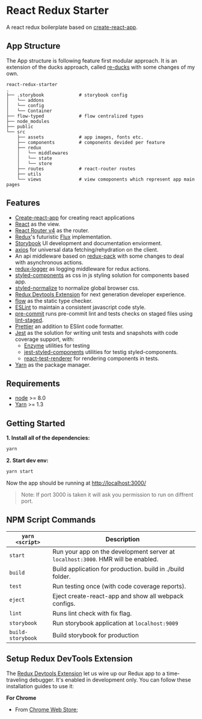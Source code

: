 # React Redux Starter

A react redux boilerplate based on [create-react-app](https://github.com/facebook/create-react-app).

## App Structure

The App structure is following feature first modular approach.
It is an extension of the ducks approach, called [re-ducks](https://github.com/alexnm/re-ducks) with some changes of my own.

```
react-redux-starter
.
├── .storybook             # storybook config
│   └── addons
│   └── config
│   └── Container
├── flow-typed             # flow centralized types
├── node_modules
├── public
└── src
    ├── assets             # app images, fonts etc.
    ├── components         # components devided per feature
    ├── redux
    │   └── middlewares
    │   └── state
    │   └── store
    ├── routes             # react-router routes
    ├── utils
    └── views              # view comoponents which represent app main pages
```

## Features

+ [Create-react-app](https://github.com/facebook/create-react-app) for creating react applications
+ [React](https://facebook.github.io/react/) as the view.
+ [React Router v4](https://reacttraining.com/react-router/) as the router.
+ [Redux](https://github.com/reactjs/redux)'s futuristic [Flux](https://facebook.github.io/react/blog/2014/05/06/flux.html) implementation.
+ [Storybook](https://storybook.js.org/) UI development and documentation enviorment.
+ [axios](https://github.com/mzabriskie/axios) for universal data fetching/rehydration on the client.
+ An api middleware based on [redux-pack](https://github.com/lelandrichardson/redux-pack) with some changes to deal with asynchronous actions.
+ [redux-logger](https://github.com/evgenyrodionov/redux-logger) as logging middleware for redux actions.
+ [styled-components](https://github.com/styled-components/styled-components) as css in js styling solution for components based app.
+ [styled-normalize](https://github.com/sergeysova/styled-normalize) to normalize global browser css.
+ [Redux Devtools Extension](https://github.com/zalmoxisus/redux-devtools-extension) for next generation developer experience.
+ [flow](https://github.com/facebook/flow) as the static type checker.
+ [ESLint](http://eslint.org/) to maintain a consistent javascript code style.
+ [pre-commit](https://github.com/observing/pre-commit) runs pre-commit lint and tests checks on staged files using [lint-staged](https://github.com/okonet/lint-staged).
+ [Prettier](https://github.com/prettier/prettier) an addition to ESlint code formatter.
+ [Jest](https://facebook.github.io/jest/) as the solution for writing unit tests and snapshots with code coverage support, with: 
  - [Enzyme](https://github.com/airbnb/enzyme) utilities for testing 
  - [jest-styled-components](https://github.com/styled-components/jest-styled-components) utilities for testig styled-components.
  - [react-test-renderer](https://github.com/facebook/react/tree/master/packages/react-test-renderer) for rendering components in tests.
+ [Yarn](https://yarnpkg.com/lang/en/) as the package manager.

## Requirements

* [node](https://nodejs.org/en/) >= 8.0
* [Yarn](https://yarnpkg.com/en/) >= 1.3

## Getting Started

**1. Install all of the dependencies:**

```bash
yarn
```

**2. Start dev env:**

```bash
yarn start 
```
Now the app should be running at [http://localhost:3000/](http://localhost:3000/)

> Note: If port 3000 is taken it will ask you permission to run on diffrent port.

## NPM Script Commands

| `yarn <script>`    | Description                                                                                |
| ------------------ | ------------------------------------------------------------------------------------------ |
| `start`            | Run your app on the development server at `localhost:3000`. HMR will be enabled.           |
| `build`            | Build application for production. build in ./build folder.                     |
| `test`             | Run testing once (with code coverage reports).                                             |
| `eject`             | Eject create-react-app and show all webpack configs.                                             |
| `lint`             | Runs lint check with fix flag.                                             |
| `storybook`             | Run storybook application at `localhost:9009`                                             |
| `build-storybook`             | Build storybook for production                                             |

## Setup Redux DevTools Extension

The [Redux Devtools Extension](https://github.com/zalmoxisus/redux-devtools-extension) let us wire up our Redux app to a time-traveling debugger. It's enabled in development only. You can follow these installation guides to use it:

**For Chrome**

* From [Chrome Web Store](https://chrome.google.com/webstore/detail/redux-devtools/lmhkpmbekcpmknklioeibfkpmmfibljd);
